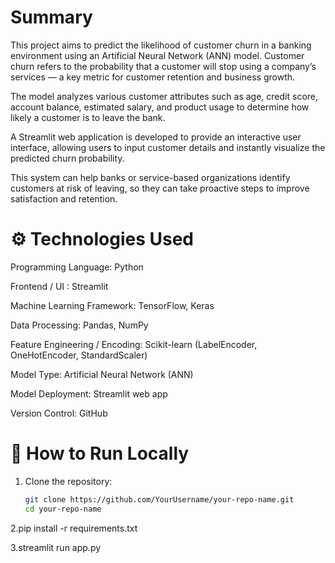 # Summary
This project aims to predict the likelihood of customer churn in a banking environment using an Artificial Neural Network (ANN) model.
Customer churn refers to the probability that a customer will stop using a company’s services — a key metric for customer retention and business growth.

The model analyzes various customer attributes such as age, credit score, account balance, estimated salary, and product usage to determine how likely a customer is to leave the bank.

A Streamlit web application is developed to provide an interactive user interface, allowing users to input customer details and instantly visualize the predicted churn probability.

This system can help banks or service-based organizations identify customers at risk of leaving, so they can take proactive steps to improve satisfaction and retention.

# ⚙️ Technologies Used
Programming Language:	Python

Frontend / UI	:  Streamlit

Machine Learning Framework: 	TensorFlow, Keras

Data Processing: 	Pandas, NumPy

Feature Engineering / Encoding: 	Scikit-learn (LabelEncoder, OneHotEncoder, StandardScaler)

Model Type:	Artificial Neural Network (ANN)

Model Deployment:	Streamlit web app

Version Control:	GitHub

# 🚀 How to Run Locally
1. Clone the repository:
   ```bash
   git clone https://github.com/YourUsername/your-repo-name.git
   cd your-repo-name
2.pip install -r requirements.txt

3.streamlit run app.py
